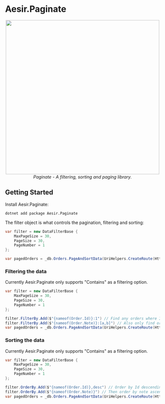 

# Aesir.Paginate
<div align="center">
<img src="https://user-images.githubusercontent.com/11881500/233813775-56bc5716-72ed-46a5-8c01-d9c582aae11f.jpg" width="500"/>
</div>
<div align="center">
	<i>Paginate - A filtering, sorting and paging library.</i>
</div>

## Getting Started
Install Aesir.Paginate:

`dotnet add package Aesir.Paginate`

The filter object is what controls the pagination, filtering and sorting:

```csharp
var filter = new DataFilterBase {
	MaxPageSize = 30,
	PageSize = 30,
	PageNumber = 1
};

var pagedOrders = _db.Orders.PageAndSortData(UriHelpers.CreateRoute(HttpContext.Request), filter);
```

### Filtering the data
Currently Aesir.Paginate only supports "Contains" as a filtering option.
```csharp
var filter = new DataFilterBase {
	MaxPageSize = 30,
	PageSize = 30,
	PageNumber = 1
};

filter.FilterBy.Add($"{nameof(Order.Id)}:1") // Find any orders where Id contains 1
filter.FilterBy.Add($"{nameof(Order.Note)}:[a,b]") // Also only find orders where the note contains a OR b
var pagedOrders = _db.Orders.PageAndSortData(UriHelpers.CreateRoute(HttpContext.Request), filter);
```

### Sorting the data
Currently Aesir.Paginate only supports "Contains" as a filtering option.
```csharp
var filter = new DataFilterBase {
	MaxPageSize = 30,
	PageSize = 30,
	PageNumber = 1
};

filter.OrderBy.Add($"{nameof(Order.Id)},desc") // Order by Id descending
filter.OrderBy.Add($"{nameof(Order.Note)}") // Then order by note ascending
var pagedOrders = _db.Orders.PageAndSortData(UriHelpers.CreateRoute(HttpContext.Request), filter);
```
